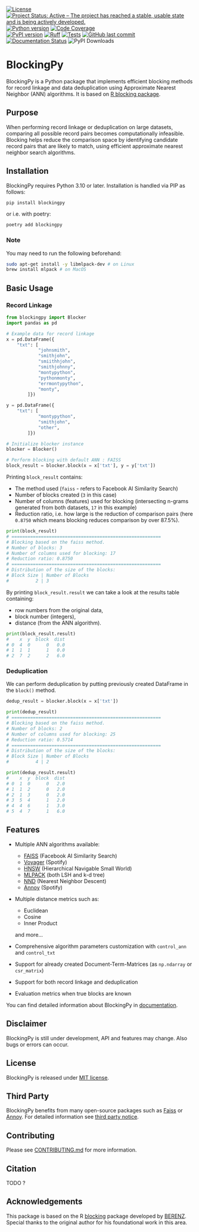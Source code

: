 [![License](https://img.shields.io/github/license/T-Strojny/BlockingPy)](https://github.com/T-Strojny/BlockingPy/blob/main/LICENSE) 
[![Project Status: Active – The project has reached a stable, usable state and is being actively developed.](https://www.repostatus.org/badges/latest/active.svg)](https://www.repostatus.org/#active)
[![Python version](https://img.shields.io/badge/python-3.10%2B-blue)](https://www.python.org/downloads/)
[![Code Coverage](https://img.shields.io/codecov/c/github/T-Strojny/BlockingPy)](https://codecov.io/gh/T-Strojny/BlockingPy)\
[![PyPI version](https://img.shields.io/pypi/v/blockingpy.svg)](https://pypi.org/project/blockingpy/) 
[![Ruff](https://img.shields.io/endpoint?url=https://raw.githubusercontent.com/astral-sh/ruff/main/assets/badge/v2.json)](https://github.com/astral-sh/ruff)
[![Tests](https://github.com/T-Strojny/BlockingPy/actions/workflows/run_tests.yml/badge.svg)](https://github.com/T-Strojny/BlockingPy/actions/workflows/run_tests.yml)
[![GitHub last commit](https://img.shields.io/github/last-commit/T-Strojny/BlockingPy)](https://github.com/T-Strojny/BlockingPy/commits/main)
[![Documentation Status](https://readthedocs.org/projects/blockingpy/badge/?version=latest)](https://blockingpy.readthedocs.io/en/latest/?badge=latest)
![PyPI Downloads](https://img.shields.io/pypi/dm/blockingpy)


# BlockingPy

BlockingPy is a Python package that implements efficient blocking methods for record linkage and data deduplication using Approximate Nearest Neighbor (ANN) algorithms. It is based on [R blocking package](https://github.com/ncn-foreigners/blocking).

## Purpose

When performing record linkage or deduplication on large datasets, comparing all possible record pairs becomes computationally infeasible. Blocking helps reduce the comparison space by identifying candidate record pairs that are likely to match, using efficient approximate nearest neighbor search algorithms.

## Installation

BlockingPy requires Python 3.10 or later. Installation is handled via PIP as follows:
```bash
pip install blockingpy
```
or i.e. with poetry:

```bash
poetry add blockingpy
```
### Note
You may need to run the following beforehand:
```bash
sudo apt-get install -y libmlpack-dev # on Linux
brew install mlpack # on MacOS
```
## Basic Usage
### Record Linkage
```python
from blockingpy import Blocker
import pandas as pd

# Example data for record linkage
x = pd.DataFrame({
    "txt": [
            "johnsmith",
            "smithjohn",
            "smiithhjohn",
            "smithjohnny",
            "montypython",
            "pythonmonty",
            "errmontypython",
            "monty",
        ]})

y = pd.DataFrame({
    "txt": [
            "montypython",
            "smithjohn",
            "other",
        ]})

# Initialize blocker instance
blocker = Blocker()

# Perform blocking with default ANN : FAISS
block_result = blocker.block(x = x['txt'], y = y['txt'])
```
Printing `block_result` contains:

- The method used (`faiss` - refers to Facebook AI Similarity Search)
- Number of blocks created (`3` in this case)
- Number of columns (features) used for blocking (intersecting n-grams generated from both datasets, `17` in this example)
- Reduction ratio, i.e. how large is the reduction of comparison pairs (here `0.8750` which means blocking reduces comparison by over 87.5%).
```python
print(block_result)
# ========================================================
# Blocking based on the faiss method.
# Number of blocks: 3
# Number of columns used for blocking: 17
# Reduction ratio: 0.8750
# ========================================================
# Distribution of the size of the blocks:
# Block Size | Number of Blocks
#          2 | 3  
```
By printing `block_result.result` we can take a look at the results table containing:

- row numbers from the original data,
- block number (integers),
- distance (from the ANN algorithm).

```python
print(block_result.result)
#    x  y  block  dist
# 0  4  0      0   0.0
# 1  1  1      1   0.0
# 2  7  2      2   6.0
```
### Deduplication
We can perform deduplication by putting previously created DataFrame in the `block()` method.
```python
dedup_result = blocker.block(x = x['txt'])
```
```python
print(dedup_result)
# ========================================================
# Blocking based on the faiss method.
# Number of blocks: 2
# Number of columns used for blocking: 25
# Reduction ratio: 0.5714
# ========================================================
# Distribution of the size of the blocks:
# Block Size | Number of Blocks
#          4 | 2 
```
```python
print(dedup_result.result)
#    x  y  block  dist
# 0  1  0      0   2.0
# 1  1  2      0   2.0
# 2  1  3      0   2.0
# 3  5  4      1   2.0
# 4  4  6      1   3.0
# 5  4  7      1   6.0
```
## Features
- Multiple ANN algorithms available:
    - [FAISS](https://github.com/facebookresearch/faiss) (Facebook AI Similarity Search)
    - [Voyager](https://github.com/spotify/voyager) (Spotify)
    - [HNSW](https://github.com/nmslib/hnswlib) (Hierarchical Navigable Small World)
    - [MLPACK](https://github.com/mlpack/mlpack) (both LSH and k-d tree)
    - [NND](https://github.com/lmcinnes/pynndescent) (Nearest Neighbor Descent)
    - [Annoy](https://github.com/spotify/annoy) (Spotify)

- Multiple distance metrics such as:
    - Euclidean
    - Cosine
    - Inner Product
    
    and more...
- Comprehensive algorithm parameters customization with `control_ann` and `control_txt`
- Support for already created Document-Term-Matrices (as `np.ndarray` or `csr_matrix`)
- Support for both record linkage and deduplication
- Evaluation metrics when true blocks are known

You can find detailed information about BlockingPy in [documentation](https://blockingpy.readthedocs.io/en/latest/).

## Disclaimer
BlockingPy is still under development, API and features may change. Also bugs or errors can occur. 

## License
BlockingPy is released under [MIT license](https://github.com/T-Strojny/BlockingPy/blob/main/LICENSE).

## Third Party
BlockingPy benefits from many open-source packages such as [Faiss](https://github.com/facebookresearch/faiss) or [Annoy](https://github.com/spotify/annoy). For detailed information see [third party notice](https://github.com/T-Strojny/BlockingPy/blob/main/THIRD_PARTY).

## Contributing

Please see [CONTRIBUTING.md](https://github.com/T-Strojny/BlockingPy/blob/main/CONTRIBUTING.md) for more information.

## Citation
TODO ?

## Acknowledgements
This package is based on the R [blocking](https://github.com/ncn-foreigners/blocking/tree/main) package developed by [BERENZ](https://github.com/BERENZ). Special thanks to the original author for his foundational work in this area.
